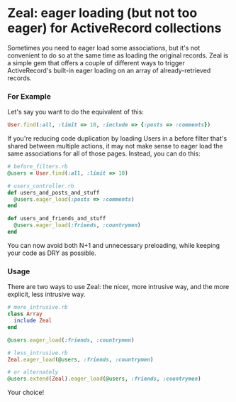 Zeal: eager loading (but not too eager) for ActiveRecord collections
====================================================================

Sometimes you need to eager load some associations, but it's not
convenient to do so at the same time as loading the original records.
Zeal is a simple gem that offers a couple of different ways to trigger
ActiveRecord's built-in eager loading on an array of already-retrieved
records.

### For Example

Let's say you want to do the equivalent of this:

``` ruby
User.find(:all, :limit => 10, :include => {:posts => :comments})
```

If you're reducing code duplication by loading Users in a before filter
that's shared between multiple actions, it may not make sense to eager
load the same associations for all of those pages. Instead, you can do
this:

``` ruby
# before_filters.rb
@users = User.find(:all, :limit => 10)

# users_controller.rb
def users_and_posts_and_stuff
  @users.eager_load(:posts => :comments)
end

def users_and_friends_and_stuff
  @users.eager_load(:friends, :countrymen)
end
```

You can now avoid both N+1 and unnecessary preloading, while keeping
your code as DRY as possible.

### Usage

There are two ways to use Zeal: the nicer, more intrusive way, and the
more explicit, less intrusive way.

``` ruby
# more_intrusive.rb
class Array
  include Zeal
end

@users.eager_load(:friends, :countrymen)

# less_intrusive.rb
Zeal.eager_load(@users, :friends, :countrymen)

# or alternately
@users.extend(Zeal).eager_load(@users, :friends, :countrymen)
```

Your choice!
